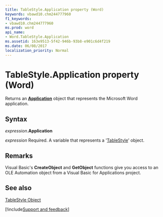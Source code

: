 ```yaml
---
title: TableStyle.Application property (Word)
keywords: vbawd10.chm244777960
f1_keywords:
- vbawd10.chm244777960
ms.prod: word
api_name:
- Word.TableStyle.Application
ms.assetid: 163e9513-5f42-946b-93b8-e901c6d4f219
ms.date: 06/08/2017
localization_priority: Normal
---
```



# TableStyle.Application property (Word)

Returns an  **[Application](Word.Application.md)** object that represents the Microsoft Word application.


## Syntax

_expression_.**Application**

_expression_ Required. A variable that represents a '[TableStyle](Word.TableStyle.md)' object.


## Remarks

Visual Basic's  **CreateObject** and **GetObject** functions give you access to an OLE Automation object from a Visual Basic for Applications project.


## See also


[TableStyle Object](Word.TableStyle.md)

[!include[Support and feedback](~/includes/feedback-boilerplate.md)]